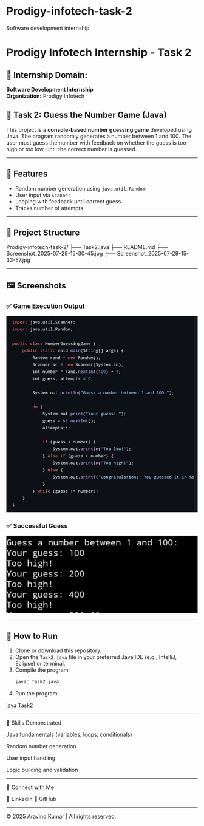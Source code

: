 # Prodigy-infotech-task-2
Software development internship 

# Prodigy Infotech Internship - Task 2

## 💼 Internship Domain:
**Software Development Internship**  
**Organization:** Prodigy Infotech

## 📌 Task 2: Guess the Number Game (Java)

This project is a **console-based number guessing game** developed using Java. The program randomly generates a number between 1 and 100. The user must guess the number with feedback on whether the guess is too high or too low, until the correct number is guessed.

---

## 🎯 Features

- Random number generation using `java.util.Random`
- User input via `Scanner`
- Looping with feedback until correct guess
- Tracks number of attempts

---

## 📂 Project Structure

Prodigy-infotech-task-2/ ├── Task2.java ├── README.md ├── Screenshot_2025-07-29-15-30-45.jpg ├── Screenshot_2025-07-29-15-33-57.jpg

---

## 🖼️ Screenshots

### ✅ Game Execution Output
![Screenshot_1](./Screenshot_2025-07-29-15-30-45-48_40deb401b9ffe8e1df2f1cc5ba480b12.jpg)

### ✅ Successful Guess
![Screenshot_2](./Screenshot_2025-07-29-15-33-57-07_e2d5b3f32b79de1d45acd1fad96fbb0f.jpg)

---

## 🧪 How to Run

1. Clone or download this repository.
2. Open the `Task2.java` file in your preferred Java IDE (e.g., IntelliJ, Eclipse) or terminal.
3. Compile the program:
   ```bash
   javac Task2.java

4. Run the program:

java Task2




---

🧠 Skills Demonstrated

Java fundamentals (variables, loops, conditionals)

Random number generation

User input handling

Logic building and validation



---

🔗 Connect with Me

🔹 LinkedIn
🔹 GitHub


---

© 2025 Aravind Kumar | All rights reserved.

